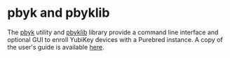 # pbyk and pbyklib

The [pbyk](./pbyk/README.md) utility and [pbyklib](./pbyklib/README.md) library provide a command line interface and optional GUI to enroll YubiKey devices
with a Purebred instance. A copy of the user's guide is available [here](https://downloads.redhoundsoftware.com/pbyk-book/).